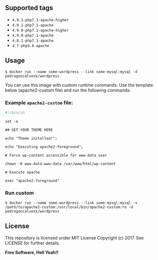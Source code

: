 Supported tags
----

* ```4.9.1-php7.1-apache-higher```
* ```4.9.1-php7.1-apache```
* ```4.9.0-php7.1-apache-higher```
* ```4.9.0-php7.1-apache```
* ```4.8.1-php7.1-apache```
* ```4.7-php5.6-apache```

Usage
----

```$ docker run --name some-wordpress --link some-mysql:mysql -d pedrogoncalvesk/wordpress```

You can use this image with custom runtime commands. Use the template below (apache2-custom file) and run the following commands:

### Example ```apache2-custom``` file:

~~~sh
#!/bin/sh
~~~

```set -e```
 
```## GET YOUR THEME HERE```
 
```echo "Theme installed!";```

```echo "Executing apache2-foreground";```
 
```# Force wp-content accessible for www-data user```

```chown -R www-data:www-data /var/www/html/wp-content```
 
```# Execute apache```

```exec "apache2-foreground"```

### Run custom

```$ docker run --name some-wordpress --link some-mysql:mysql -v /path/to/apache2-custom:/usr/local/bin/apache2-custom:ro -d pedrogoncalvesk/wordpress```

License
----

This repository is licensed under MIT License Copyright (c) 2017. See LICENSE for further details.

**Free Software, Hell Yeah!!**